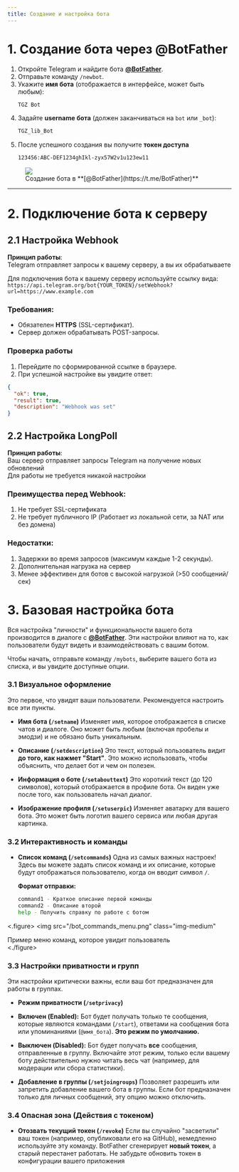 ```yaml
---
title: Создание и настройка бота
---
```


# 1. Создание бота через @BotFather
1. Откройте Telegram и найдите бота **[@BotFather](https://t.me/BotFather)**.
2. Отправьте команду `/newbot`.
3. Укажите **имя бота** (отображается в интерфейсе, может быть любым):
   ```bash
   TGZ Bot
   ```
4. Задайте **username бота** (должен заканчиваться на `bot` или `_bot`):
   ```bash
   TGZ_lib_Bot
   ```
5. После успешного создания вы получите **токен доступа**
    ```bash
    123456:ABC-DEF1234ghIkl-zyx57W2v1u123ew11
    ```

<figure>
  <img 
    src="/create_bot.png"
    class="img-medium"
  >
  <figcaption>Создание бота в **[@BotFather](https://t.me/BotFather)**</figcaption>
</figure>

---

# 2. Подключение бота к серверу
## 2.1 Настройка Webhook

**Принцип работы**:\
Telegram отправляет запросы к вашему серверу, а вы их обрабатываете

Для подключения бота к вашему серверу используйте ссылку вида:\
`https://api.telegram.org/bot{YOUR_TOKEN}/setWebhook?url=https://www.example.com`

### Требования:
- Обязателен **HTTPS** (SSL-сертификат).
- Сервер должен обрабатывать POST-запросы.

### Проверка работы
1. Перейдите по сформированной ссылке в браузере.
2. При успешной настройке вы увидите ответ:
```json
{
  "ok": true,
  "result": true,
  "description": "Webhook was set"
}
```

## 2.2 Настройка LongPoll

**Принцип работы**:\
Ваш сервер отправляет запросы Telegram на получение новых обновлений\
Для работы не требуется никакой настройки

### Преимущества перед **Webhook**:
1. Не требует SSL-сертификата
2. Не требует публичного IP (Работает из локальной сети, за NAT или без домена)

### Недостатки:

1. Задержки во время запросов (максимум каждые 1-2 секунды).
2. Дополнительная нагрузка на сервер
3. Менее эффективен для ботов с высокой нагрузкой (>50 сообщений/сек)

# 3. Базовая настройка бота

Вся настройка "личности" и функциональности вашего бота производится в диалоге с **[@BotFather](https://t.me/BotFather)**. Эти настройки влияют на то, как пользователи будут видеть и взаимодействовать с вашим ботом.

Чтобы начать, отправьте команду `/mybots`, выберите вашего бота из списка, и вы увидите доступные опции.

### 3.1 Визуальное оформление

Это первое, что увидят ваши пользователи. Рекомендуется настроить все эти пункты.

*   **Имя бота (`/setname`)**
    Изменяет имя, которое отображается в списке чатов и диалоге. Оно может быть любым (включая пробелы и эмодзи) и не обязано быть уникальным.

*   **Описание (`/setdescription`)**
    Это текст, который пользователь видит **до того, как нажмет "Start"**. Это можно использовать, чтобы объяснить, что делает бот и чем он полезен.

*   **Информация о боте (`/setabouttext`)**
    Это короткий текст (до 120 символов), который отображается в профиле бота. Он виден уже после того, как пользователь начал диалог.

*   **Изображение профиля (`/setuserpic`)**
    Изменяет аватарку для вашего бота. Это может быть логотип вашего сервиса или любая другая картинка. 

### 3.2 Интерактивность и команды

*   **Список команд (`/setcommands`)**
    Одна из самых важных настроек! Здесь вы можете задать список команд и их описание, которые будут отображаться пользователю, когда он вводит символ `/`.

    **Формат отправки:**
    ```bash
    command1 - Краткое описание первой команды
    command2 - Описание второй
    help - Получить справку по работе с ботом
    ```

<.figure>
  <img 
    src="/bot_commands_menu.png"
    class="img-medium"
  >
  <figcaption>Пример меню команд, которое увидит пользователь</figcaption>
<./figure>

### 3.3 Настройки приватности и групп

Эти настройки критически важны, если ваш бот предназначен для работы в группах.

*   **Режим приватности (`/setprivacy`)**
   *   **Включен (Enabled):** Бот будет получать только те сообщения, которые являются командами (`/start`), ответами на сообщения бота или упоминаниями (`@имя_бота`). **Это режим по умолчанию.**
   *   **Выключен (Disabled):** Бот будет получать **все** сообщения, отправленные в группу. Включайте этот режим, только если вашему боту действительно нужно читать весь чат (например, для модерации или сбора статистики).

*   **Добавление в группы (`/setjoingroups`)**
    Позволяет разрешить или запретить добавление вашего бота в группы. Если бот предназначен только для личных сообщений, эту опцию можно отключить.

### 3.4 Опасная зона (Действия с токеном)

*   **Отозвать текущий токен (`/revoke`)**
    Если вы случайно "засветили" ваш токен (например, опубликовали его на GitHub), немедленно используйте эту команду. BotFather сгенерирует **новый токен**, а старый перестанет работать. Не забудьте обновить токен в конфигурации вашего приложения